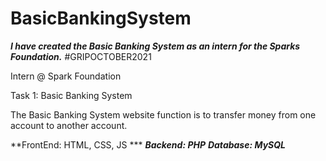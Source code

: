 # BasicBankingSystem
***I have created the Basic Banking System as an intern for the Sparks Foundation.***
#GRIPOCTOBER2021

Intern @ Spark Foundation

Task 1: Basic Banking System

The Basic Banking System website function is to transfer money from one account to another account.

**FrontEnd: HTML, CSS, JS ***
***Backend: PHP***
***Database: MySQL***
      
